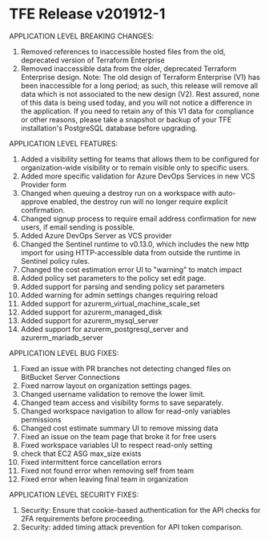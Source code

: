 # TFE Release v201912-1


APPLICATION LEVEL BREAKING CHANGES:
1. Removed references to inaccessible hosted files from the old, deprecated version of Terraform Enterprise
1. Removed inaccessible data from the older, deprecated Terraform Enterprise design. Note: The old design of Terraform Enterprise (V1) has been inaccessible for a long period; as such, this release will remove all data which is not associated to the new design (V2). Rest assured, none of this data is being used today, and you will not notice a difference in the application. If you need to retain any of this V1 data for compliance or other reasons, please take a snapshot or backup of your TFE installation's PostgreSQL database before upgrading.

 APPLICATION LEVEL FEATURES:

1. Added a visibility setting for teams that allows them to be configured for organization-wide visibility or to remain visible only to specific users.
1. Added more specific validation for Azure DevOps Services in new VCS Provider form
1. Changed when queuing a destroy run on a workspace with auto-approve enabled, the destroy run will no longer require explicit confirmation.
1. Changed signup process to require email address confirmation for new users, if email sending is possible.
1. Added Azure DevOps Server as VCS provider
1. Changed the Sentinel runtime to v0.13.0, which includes the new http import for using HTTP-accessible data from outside the runtime in Sentinel policy rules.
1. Changed the cost estimation error UI to "warning" to match impact
1. Added policy set parameters to the policy set edit page.
1. Added support for parsing and sending policy set parameters
1. Added warning for admin settings changes requiring reload
1. Added support for azurerm_virtual_machine_scale_set
1. Added support for azurerm_managed_disk
1. Added support for azurerm_mysql_server
1. Added support for azurerm_postgresql_server and azurerm_mariadb_server

 APPLICATION LEVEL BUG FIXES:
1. Fixed an issue with PR branches not detecting changed files on BitBucket Server Connections
1. Fixed narrow layout on organization settings pages.
1. Changed username validation to remove the lower limit.
1. Changed team access and visibility forms to save separately.
1. Changed workspace navigation to allow for read-only variables permissions
1. Changed cost estimate summary UI to remove missing data
1. Fixed an issue on the team page that broke it for free users
1. Fixed workspace variables UI to respect read-only setting
1. check that EC2 ASG max_size exists
1. Fixed intermittent force cancellation errors
1. Fixed not found error when removing self from team
1. Fixed error when leaving final team in organization

 APPLICATION LEVEL SECURITY FIXES:

1. Security: Ensure that cookie-based authentication for the API checks for 2FA requirements before proceeding.
1. Security: added timing attack prevention for API token comparison.


